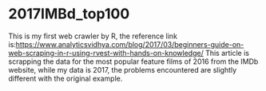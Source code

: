 # 2017IMBd_top100
This is my first web crawler by R, the reference link is:https://www.analyticsvidhya.com/blog/2017/03/beginners-guide-on-web-scraping-in-r-using-rvest-with-hands-on-knowledge/
This article is scrapping the data for the most popular feature films of 2016 from the IMDb website, while my data is 2017, the problems encountered are slightly different with the original example.
